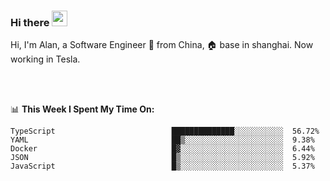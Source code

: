 ### Hi there <img src="https://media.giphy.com/media/hvRJCLFzcasrR4ia7z/giphy.gif" width="25px">

<!-- ![visitors](https://visitor-badge.glitch.me/badge?page_id=dislfyer.dislfyer) -->

Hi, I'm Alan, a Software Engineer 🚀 from China, 🏠 base in shanghai. Now working in Tesla.

<br/>
<br/>

📊 **This Week I Spent My Time On:**


<!--START_SECTION:waka-->

```text
TypeScript                          ██████████████░░░░░░░░░░░  56.72%
YAML                                ██▒░░░░░░░░░░░░░░░░░░░░░░  9.38%
Docker                              █▓░░░░░░░░░░░░░░░░░░░░░░░  6.44%
JSON                                █▒░░░░░░░░░░░░░░░░░░░░░░░  5.92%
JavaScript                          █▒░░░░░░░░░░░░░░░░░░░░░░░  5.37%
```

<!--END_SECTION:waka-->

<!--
**About Me:**
 -->
